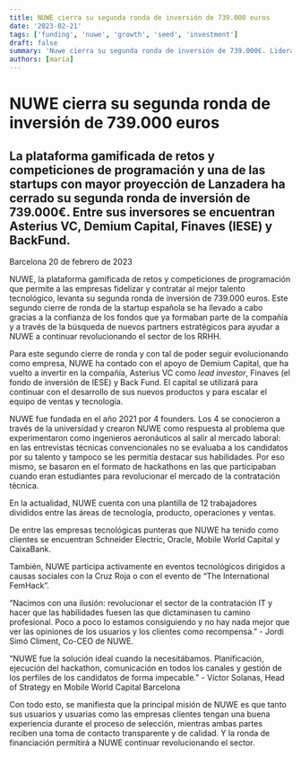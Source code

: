 ```yaml
---
title: NUWE cierra su segunda ronda de inversión de 739.000 euros
date: '2023-02-21'
tags: ['funding', 'nuwe', 'growth', 'seed', 'investment']
draft: false
summary: 'Nuwe cierra su segunda ronda de inversión de 739.000€. Liderada por Asterius VC y cuenta con Demium Capital, Finaves (IESE) y BackFund.'
authors: [maria]
---
```


# NUWE cierra su segunda ronda de inversión de 739.000 euros

## La plataforma gamificada de retos y competiciones de programación y una de las startups con mayor proyección de Lanzadera ha cerrado su segunda ronda de inversión de 739.000€. Entre sus inversores se encuentran Asterius VC, Demium Capital, Finaves (IESE) y BackFund.

Barcelona 20 de febrero de 2023

NUWE, la plataforma gamificada de retos y competiciones de programación que permite a las empresas fidelizar y contratar al mejor talento tecnológico, levanta su segunda ronda de inversión de 739.000 euros. Este segundo cierre de ronda de la startup española se ha llevado a cabo gracias a la confianza de los fondos que ya formaban parte de la compañía y a través de la búsqueda de nuevos partners estratégicos para ayudar a NUWE a continuar revolucionando el sector de los RRHH.

Para este segundo cierre de ronda y con tal de poder seguir evolucionando como empresa, NUWE ha contado con el apoyo de Demium Capital, que ha vuelto a invertir en la compañía, Asterius VC como _lead investor_, Finaves (el fondo de inversión de IESE) y Back Fund. El capital se utilizará para continuar con el desarrollo de sus nuevos productos y para escalar el equipo de ventas y tecnología.

NUWE fue fundada en el año 2021 por 4 founders. Los 4 se conocieron a través de la universidad y crearon NUWE como respuesta al problema que experimentaron como ingenieros aeronáuticos al salir al mercado laboral: en las entrevistas técnicas convencionales no se evaluaba a los candidatos por su talento y tampoco se les permitía destacar sus habilidades. Por eso mismo, se basaron en el formato de hackathons en las que participaban cuando eran estudiantes para revolucionar el mercado de la contratación técnica.

En la actualidad, NUWE cuenta con una plantilla de 12 trabajadores divididos entre las áreas de tecnología, producto, operaciones y ventas.

De entre las empresas tecnológicas punteras que NUWE ha tenido como clientes se encuentran Schneider Electric, Oracle, Mobile World Capital y CaixaBank.

También, NUWE participa activamente en eventos tecnológicos dirigidos a causas sociales con la Cruz Roja o con el evento de “The International FemHack”.

“Nacimos con una ilusión: revolucionar el sector de la contratación IT y hacer que las habilidades fuesen las que dictaminasen tu camino profesional. Poco a poco lo estamos consiguiendo y no hay nada mejor que ver las opiniones de los usuarios y los clientes como recompensa.” - Jordi Simó Climent, Co-CEO de NUWE.

“NUWE fue la solución ideal cuando la necesitábamos. Planificación, ejecución del hackathon, comunicación en todos los canales y gestión de los perfiles de los candidatos de forma impecable.” - Víctor Solanas, Head of Strategy en Mobile World Capital Barcelona

Con todo esto, se manifiesta que la principal misión de NUWE es que tanto sus usuarios y usuarias como las empresas clientes tengan una buena experiencia durante el proceso de selección, mientras ambas partes reciben una toma de contacto transparente y de calidad. Y la ronda de financiación permitirá a NUWE continuar revolucionando el sector.
